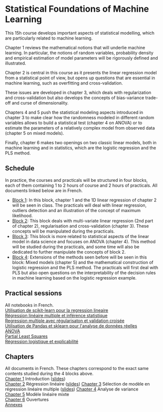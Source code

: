 # Statistical Foundations of Machine Learning

This 15h course develops important aspects of statistical modelling, which are particularly related to machine learning.

Chapter 1 reviews the mathematical notions that will underlie machine learning. In particular, the notions of random variables, probability density and empirical estimation of model parameters will be rigorously defined and illustrated.

Chapter 2 is central in this course as it presents the linear regression model from a statistical point of view, but opens up questions that are essential in machine learning, such as overfitting and cross-validation.

These issues are developed in chapter 3, which deals with regularization and cross-validation but also develops the concepts of bias-variance trade-off and curse of dimensionality.

Chapters 4 and 5 push the statistical modeling aspects introduced in chapter 3 to make clear how the randomness modeled in different random variables allows to build a statistical test (chapter 4 on ANOVA) or to estimate the parameters of a relatively complex model from observed data (chapter 5 on mixed models).

Finally, chapter 6 makes two openings on two classic linear models, both in machine learning and in statistics, which are the logistic regression and the PLS method.

## Schedule 

In practice, the courses and practicals will be structured in four blocks, each of them containing 1 to 2 hours of course and 2 hours of practicals. All documents linked below are in French.  

- [Block 1](https://github.com/SupaeroDataScience/stat-ml/blob/main/cours/Bloc1.pdf): In this block, chapter 1 and the 1D linear regression of chapter 2 will be seen in class. The practicals will deal with linear regression, outliers detection and an illustration of the concept of maximum likelihood.
- [Block 2](https://github.com/SupaeroDataScience/stat-ml/blob/main/cours/Bloc2.pdf): This block deals with multi-variate linear regression (2nd part of chapter 2), regularisation and cross-validation (chapter 3). These concepts will be manipulated during the practicals.
- [Block 3](https://github.com/SupaeroDataScience/stat-ml/blob/main/cours/Bloc3.pdf): This block is more related to statistical aspects of the linear model in data science and focuses on ANOVA (chapter 4). This method will be studied during the practicals, and some time will also be dedicated to further manipulate the concepts of block 2.  
- [Block 4](https://github.com/SupaeroDataScience/stat-ml/blob/main/cours/Bloc4.pdf): Extensions of the methods seen before will be seen in this block: Mixed models (chapter 5) and the mathematical construction of logistic regression and the PLS method. The practicals will first deal with PLS but also open questions on the interpretability of the decision rules in machine learning based on the logistic regression example.

## Practical sessions

All notebooks in French.  
[Utilisation de scikit-learn pour la regression lineaire](https://github.com/SupaeroDataScience/stat-ml/blob/main/tp/Exo1_SimpleRegression.ipynb)  
[Régression linéaire multiple et inférence statistique](https://github.com/SupaeroDataScience/stat-ml/blob/main/tp/Exo2_RegressionMultiple.ipynb)  
[Regression multiple avec régularisaton et validation croisée](https://github.com/SupaeroDataScience/stat-ml/blob/main/tp/Exo3_RegressionMultipleReg.ipynb)  
[Utilisation de Pandas et sklearn pour l'analyse de données réelles](https://github.com/SupaeroDataScience/stat-ml/blob/main/tp/Exo4_RealDataAnalysis.ipynb)  
[ANOVA](https://github.com/SupaeroDataScience/stat-ml/blob/main/tp/Exo5_ANOVA.ipynb)  
[Partial Least Squares](https://github.com/SupaeroDataScience/stat-ml/blob/main/tp/Exo6_PLSregression.ipynb)  
[Régression logistique et explicabilité](https://github.com/SupaeroDataScience/stat-ml/blob/main/tp/Exo7_RegressionLogistique.ipynb)  

## Chapters

All documents in French. These chapters correspond to the exact same contents studied during the 4 blocks above.  
[Chapter 1](https://github.com/SupaeroDataScience/stat-ml/blob/main/cours/Cours_Chap1.pdf) Introduction ([slides](https://github.com/SupaeroDataScience/stat-ml/blob/main/cours/ISAE22_FSML1.pdf))  
[Chapter 2](https://github.com/SupaeroDataScience/stat-ml/blob/main/cours/Cours_Chap2.pdf) Régression linéaire ([slides](https://github.com/SupaeroDataScience/stat-ml/blob/main/cours/ISAE22_FSML2.pdf))
[Chapter 3](https://github.com/SupaeroDataScience/stat-ml/blob/main/cours/Cours_Chap3.pdf) Sélection de modèle en régression linéaire multiple ([slides](https://github.com/SupaeroDataScience/stat-ml/blob/main/cours/ISAE22_FSML3.pdf)) 
[Chapter 4](https://github.com/SupaeroDataScience/stat-ml/blob/main/cours/Cours_Chap4.pdf) Analyse de variance  
[Chapter 5](https://github.com/SupaeroDataScience/stat-ml/blob/main/cours/Cours_Chap5.pdf) Modèle linéaire mixte  
[Chapter 6](https://github.com/SupaeroDataScience/stat-ml/blob/main/cours/Cours_Chap6.pdf) Ouvertures  
[Annexes](https://github.com/SupaeroDataScience/stat-ml/blob/main/cours/Cours_Chap7_Annexe.pdf)
